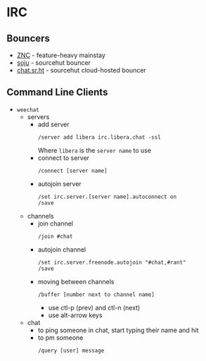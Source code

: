 # IRC

## Bouncers

* [ZNC](https://wiki.znc.in/ZNC) - feature-heavy mainstay
* [soju](https://sr.ht/~emersion/soju/) - sourcehut bouncer
* [chat.sr.ht](chat.sr.ht) - sourcehut cloud-hosted bouncer

## Command Line Clients

* `weechat`
  * servers
    * add server
      ```
      /server add libera irc.libera.chat -ssl
      ```
      Where `libera` is the `server name` to use
    * connect to server
      ```
      /connect [server name]
      ```
    * autojoin server
      ```
      /set irc.server.[server name].autoconnect on
      /save
      ```
  * channels
    * join channel
      ```
      /join #chat
      ```
    * autojoin channel
      ```
      /set irc.server.freenode.autojoin "#chat,#rant"
      /save
      ```
    * moving between channels
      ```
      /buffer [number next to channel name]
      ```
      * use ctl-p (prev) and ctl-n (next)
      * use alt-arrow keys
  * chat
    * to ping someone in chat, start typing their name and hit <tab>
    * to pm someone
      ```
      /query [user] message
      ```
